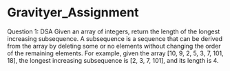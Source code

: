 # Gravityer_Assignment
Question 1: DSA Given an array of integers, return the length of the longest increasing subsequence.
A subsequence is a sequence that can be derived from the array by deleting some or no elements
without changing the order of the remaining elements. For example, given the array [10, 9, 2, 5, 3, 7,
101, 18], the longest increasing subsequence is [2, 3, 7, 101], and its length is 4.